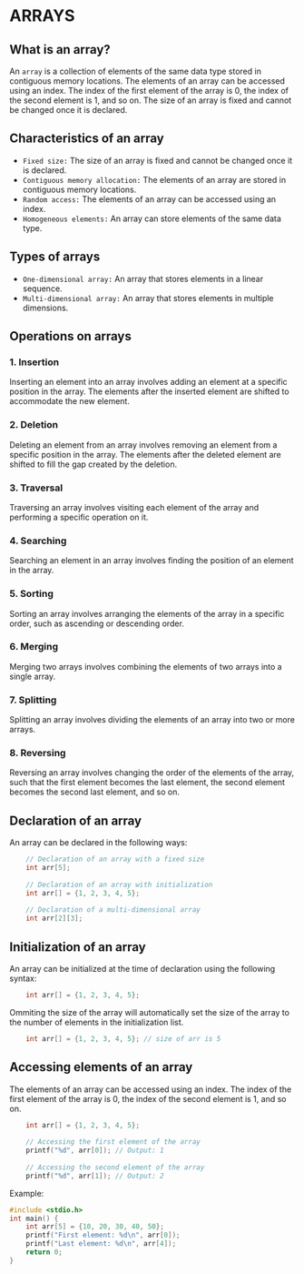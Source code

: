 # ARRAYS

## What is an array?
An `array` is a collection of elements of the same data type stored in contiguous memory locations. The elements of an array can be accessed using an index. The index of the first element of the array is 0, the index of the second element is 1, and so on. The size of an array is fixed and cannot be changed once it is declared.

## Characteristics of an array
- `Fixed size:` The size of an array is fixed and cannot be changed once it is declared.
- `Contiguous memory allocation:` The elements of an array are stored in contiguous memory locations.
- `Random access:` The elements of an array can be accessed using an index.
- `Homogeneous elements:` An array can store elements of the same data type.

## Types of arrays
- `One-dimensional array:` An array that stores elements in a linear sequence.
- `Multi-dimensional array:` An array that stores elements in multiple dimensions.


## Operations on arrays

### 1. Insertion
Inserting an element into an array involves adding an element at a specific position in the array. The elements after the inserted element are shifted to accommodate the new element.

### 2. Deletion
Deleting an element from an array involves removing an element from a specific position in the array. The elements after the deleted element are shifted to fill the gap created by the deletion.

### 3. Traversal
Traversing an array involves visiting each element of the array and performing a specific operation on it.

### 4. Searching
Searching an element in an array involves finding the position of an element in the array.

### 5. Sorting
Sorting an array involves arranging the elements of the array in a specific order, such as ascending or descending order.

### 6. Merging
Merging two arrays involves combining the elements of two arrays into a single array.

### 7. Splitting
Splitting an array involves dividing the elements of an array into two or more arrays.

### 8. Reversing
Reversing an array involves changing the order of the elements of the array, such that the first element becomes the last element, the second element becomes the second last element, and so on.

## Declaration of an array
An array can be declared in the following ways:

```c    
    // Declaration of an array with a fixed size
    int arr[5];
    
    // Declaration of an array with initialization
    int arr[] = {1, 2, 3, 4, 5};
    
    // Declaration of a multi-dimensional array
    int arr[2][3];
```

## Initialization of an array
An array can be initialized at the time of declaration using the following syntax:

```c
    int arr[] = {1, 2, 3, 4, 5};
```
Ommiting the size of the array will automatically set the size of the array to the number of elements in the initialization list.
```c
    int arr[] = {1, 2, 3, 4, 5}; // size of arr is 5
```

## Accessing elements of an array
The elements of an array can be accessed using an index. The index of the first element of the array is 0, the index of the second element is 1, and so on.

```c
    int arr[] = {1, 2, 3, 4, 5};
    
    // Accessing the first element of the array
    printf("%d", arr[0]); // Output: 1
    
    // Accessing the second element of the array
    printf("%d", arr[1]); // Output: 2
```
Example: 
```c
#include <stdio.h>
int main() {
    int arr[5] = {10, 20, 30, 40, 50};
    printf("First element: %d\n", arr[0]);
    printf("Last element: %d\n", arr[4]);
    return 0;
}
```